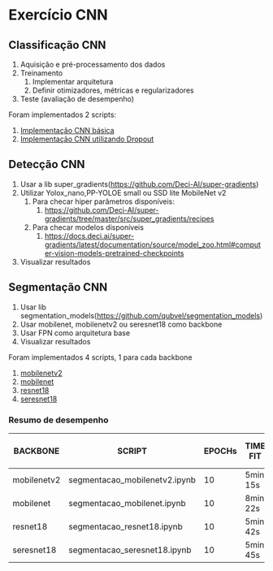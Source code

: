 Exercício CNN
=============

## Classificação CNN
1. Aquisição e pré-processamento dos dados
2. Treinamento
    1. Implementar arquitetura
    1. Definir otimizadores, métricas e regularizadores
3. Teste (avaliação de desempenho)

Foram implementados 2 scripts:
1. [Implementação CNN básica](./classificacao/script_classificaocao_cnn_local_base.ipynb)
2. [Implementação CNN utilizando Dropout](./classificacao/script_classificaocao_cnn_local_dropout.ipynb)


## Detecção CNN
1. Usar a lib super_gradients(https://github.com/Deci-AI/super-gradients)
2. Utilizar Yolox_nano,PP-YOLOE small ou SSD lite MobileNet v2
   1. Para checar hiper parâmetros disponíveis:
      1. https://github.com/Deci-AI/super-gradients/tree/master/src/super_gradients/recipes
   2. Para checar modelos disponíveis
      1. https://docs.deci.ai/super-gradients/latest/documentation/source/model_zoo.html#computer-vision-models-pretrained-checkpoints
3. Visualizar resultados

## Segmentação CNN
   1. Usar lib segmentation_models(https://github.com/qubvel/segmentation_models)
   2. Usar mobilenet, mobilenetv2 ou seresnet18 como backbone
   3. Usar FPN como arquitetura base
   4. Visualizar resultados

Foram implementados 4 scripts, 1 para cada backbone

1. [mobilenetv2](./segmentacao/segmentacao_mobilenetv2.ipynb)
2. [mobilenet](./segmentacao/segmentacao_mobilenet.ipynb)
3. [resnet18](./segmentacao/segmentacao_resnet18.ipynb)
4. [seresnet18](./segmentacao/segmentacao_seresnet18.ipynb)

### Resumo de desempenho

| BACKBONE    | SCRIPT                        | EPOCHs | TIME FIT | LOSS  | MEAN IOU_SCORE | MEAN F1-SCORE |
|-------------|-------------------------------|--------|----------|-------|----------------|---------------|
| mobilenetv2 | segmentacao_mobilenetv2.ipynb | 10     | 5min 15s | 7,78% | 94,27%         | 97,01%        |
| mobilenet   | segmentacao_mobilenet.ipynb   | 10     | 8min 22s | 7,78% | 95,83%         | 97,83%        |
| resnet18    | segmentacao_resnet18.ipynb    | 10     | 5min 42s | 8,86% | 93,83%         | 96,72%        |
| seresnet18  | segmentacao_seresnet18.ipynb  | 10     | 5min 45s | 8,86% | 93,24%         | 96,39%        |